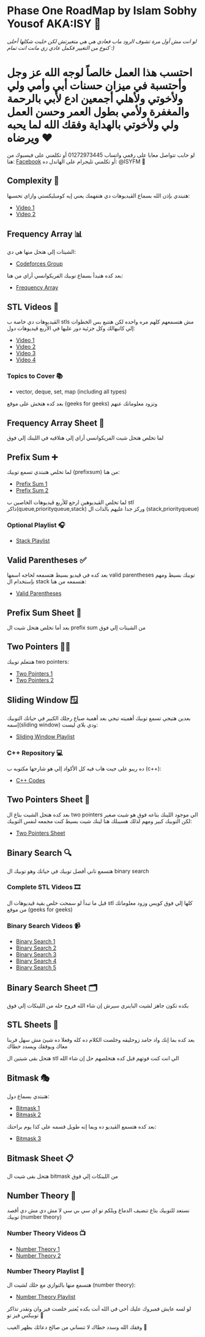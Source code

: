 # Phase One RoadMap by Islam Sobhy Yousof AKA:ISY 🚀
###### لو انت مش أول مرة تشوف الرود ماب فعادي هي هي متغيرتش لكن خليت شكلها أحلى كنوع من التغيير فكمل عادي زي مانت انت تمام :)

# احتسب هذا العمل خالصاً لوجه الله عز وجل وأحتسبة في ميزان حسنات أبي وأمي ولي ولأخوتي وﻷهلي أجمعين ادع لأبي بالرحمة والمغفرة ولأمي بطول العمر وحسن العمل ولي ولأخوتي بالهداية وفقك الله لما يحبه ويرضاه ❤️ 

لو حابب تتواصل معايا على رقمي واتساب 01272973445 أو تكلمني على فيسبوك من هنا: [Facebook](https://www.facebook.com/islam.sobhyeladly) أو تكلمني تليجرام على الهاندل ده: @ISYFM 📱

## Complexity 🧠
هتبتدي بإذن الله بسماع الڤيديوهات دي هتفهمك يعني إيه كومبليكستي وازاي تحسبها:
- [Video 1](https://youtu.be/wEbdQeVwLlo)
- [Video 2](https://youtu.be/o5zf5oVHtn0)

## Frequency Array 📊
الشيتات إلي هتحل منها هي دي:
- [Codeforces Group](https://codeforces.com/group/isP4JMZTix)

بعد كده هتبدأ بسماع توبيك الفريكوانسي أراي من هنا:
- [Frequency Array](https://youtu.be/xW_0Eay0XZE)

## STL Videos 🎥
الڤيديوهات دي خاصة ب stls مش هتسمعهم كلهم مره واحده لكن هتتبع بس الخطوات إلي كاتبهالك وكل جزئية دور عليها في الأربع ڤيديوهات دول:
- [Video 1](https://youtu.be/Uh2hnrjO26o)
- [Video 2](https://youtu.be/JdP77eojCpU)
- [Video 3](https://youtu.be/u6WuKiOfLJo)
- [Video 4](https://youtu.be/3sqOmhtH5SA)

### Topics to Cover 📚
- vector, deque, set, map (including all types)

بعد كده هتخش على موقع (geeks for geeks) وتزود معلوماتك عنهم

## Frequency Array Sheet 📄
لما تخلص هتحل شيت الفريكوانسي أراي إلي هتلاقيه في اللينك إلي فوق

## Prefix Sum ➕
لما تخلص هتبتدي تسمع توبيك (prefixsum) من هنا:
- [Prefix Sum 1](https://youtu.be/OaaZlNBjknA)
- [Prefix Sum 2](https://youtu.be/CcBg1yWXTXY)

لما تخلص الڤيديوهين ارجع للأربع ڤيديوهات الخاصين ب stl ذاكر(queue,priorityqueue,stack) وركز جدا عليهم بالذات ال (stack,priorityqueue)

### Optional Playlist 🎧
- [Stack Playlist](https://youtube.com/playlist?list=PLot-Xpze53lfxD6l5pAGvCD4nPvWKU8Qo)

## Valid Parentheses ✅
بعد كده في ڤيديو بسيط هتسمعه لحاجه اسمها valid parentheses توبيك بسيط ومهم بإستخدام ال stack هتسمعه من هنا:
- [Valid Parentheses](https://youtu.be/WTzjTskDFMg)

## Prefix Sum Sheet 📝
بعد أما تخلص هتحل شيت ال prefix sum من الشيتات إلي فوق

## Two Pointers 👯‍♂️
هتتعلم توبيك two pointers:
- [Two Pointers 1](https://youtu.be/LJhMMIEVP1U)
- [Two Pointers 2](https://youtu.be/E6ve5rCtVeY)

## Sliding Window 🪟
بعدين هتيجي تسمع توبيك أهميته تيجي بعد أهمية صباع رجلك الكبير في حياتك التوبيك إسمه(sliding window) ودي بلاي ليست:
- [Sliding Window Playlist](https://youtube.com/playlist?list=PLot-Xpze53leOBgcVsJBEGrHPd_7x_koV)

### C++ Repository 💻
ده ريبو على جيت هاب فيه كل الأكواد إلي هو شارحها مكتوبه ب (c++):
- [C++ Codes](https://github.com/Sisco22-maker/Techniques_I_Learn.git)

## Two Pointers Sheet 📂
بعد كده هتحل الشيت بتاع ال two pointers الي موجود اللينك بتاعه فوق هو شيت صغير لكن التوبيك كبير ومهم لذلك هسيبلك هنا لينك شيت بسيط كنت مجمعه لنفس التوبيك:
- [Two Pointers Sheet](https://github.com/Sisco22-maker/ISLAM-Sheets.git)

## Binary Search 🔍
هتسمع تاني أفضل توبيك في حياتك وهو توبيك ال binary search

### Complete STL Videos 🎞️
قبل ما تبدأ لو سمحت خلص بقية ڤيديوهات ال stl كلها إلي فوق كويس وزود معلوماتك من موقع (geeks for geeks)

### Binary Search Videos 📹
- [Binary Search 1](https://youtu.be/mBf3Hx9gtxg)
- [Binary Search 2](https://youtu.be/uaasPYN48vU)
- [Binary Search 3](https://youtu.be/Dt192a-3rDY)
- [Binary Search 4](https://youtu.be/MTF8a-NYA4I)
- [Binary Search 5](https://youtu.be/Vncmu_Im2yY)

## Binary Search Sheet 🗂️
بكده تكون جاهز لشيت الباينري سيرش إن شاء الله فروح حله من اللينكات إلي فوق

## STL Sheets 📑
بعد كده بما إنك واد جامد زوحليقه وخلصت الكلام ده كله وفعلا ده شيئ مش سهل فربنا معاك ويوفقك ويسدد خطاك

هتحل بقى شيتين ال stl الي انت كنت فوتهم قبل كده هتخلصهم حل إن شاء الله

## Bitmask 🎭
هتبتدي بسماع دول:
- [Bitmask 1](https://youtu.be/Q4RA5N8xhh8)
- [Bitmask 2](https://youtu.be/t3W-zCx1OJ8)

بعد كده هتسمع الڤيديو ده وبما إنه طويل قسمه على كذا يوم براحتك:
- [Bitmask 3](https://youtu.be/eRlRs7QMXeo)

## Bitmask Sheet 📋
هتحل بقى شيت ال bitmask من اللينكات إلي فوق

## Number Theory 🔢
نستعد للتوبيك بتاع تنضيف الدماغ ويلكم تو اي سي بي سي لا مش دي مش دي أقصد توبيك (number theory)

### Number Theory Videos 📺
- [Number Theory 1](https://youtu.be/heRWrCIQFzQ)
- [Number Theory 2](https://youtu.be/j-7GfALqr-A)

### Number Theory Playlist 🎼
هتسمع منها بالتوازي مع حلك لشيت ال (number theory):
- [Number Theory Playlist](https://youtube.com/playlist?list=PLR5x_RGTMNNX6KCXeA9Fj-xNLzt9bi3eL)

لو لسه عايش فمبروك عليك أخي في الله أنت بكده يُعتبر خلصت فيز وان وتقدر تذاكر توبيكس فيز تو 🎉

وفقك الله وسدد خطاك لا تنساني من صالح دعائك بظهر الغيب 🙏
